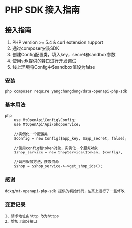 # PHP SDK 接入指南

## 接入指南

  1. PHP version >= 5.4 & curl extension support
  2. 通过composer安装SDK
  3. 创建Config配置类，填入key，secret和sandbox参数
  4. 使用sdk提供的接口进行开发调试
  5. 线上环境将Config中$sandbox值设为false

### 安装

```
php composer require yangchangdong/data-openapi-php-sdk

```

### 基本用法

```
php
    use MtOpenApi\Config\Config;
    use MtOpenApi\Api\ShopService;

    //实例化一个配置类
    $config = new Config($app_key, $app_secret, false);

    //使用config和token对象，实例化一个服务对象
    $shop_service = new ShopService($token, $config);

    //调用服务方法，获取资源
    $shop = $shop_service->->get_shop_ids();
```

### 感谢
```$xslt
ddxq/mt-openapi-php-sdk 提供的初始代码，在其上进行了一些修改
```

### 变更记录
```$xslt
1、请求地址由http 改为https
2、增加了部分接口
```
